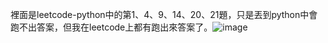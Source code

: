 裡面是leetcode-python中的第1、4、9、14、20、21題，只是丟到python中會跑不出答案，但我在leetcode上都有跑出來答案了。![image](https://github.com/AustenHo/Leetcode/assets/162290445/63cb60db-4607-40fa-8ec1-dd7118466eae)
